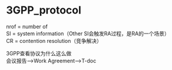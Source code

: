 # 3GPP_protocol
nrof = number of  
SI = system information（Other SI会触发RA过程，是RA的一个场景）  
CR = contention resolution（竞争解决）
  
  
3GPP查看协议为什么这么做  
会议报告-->Work Agreement-->T-doc
